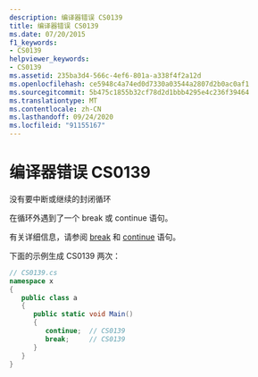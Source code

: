 ```yaml
---
description: 编译器错误 CS0139
title: 编译器错误 CS0139
ms.date: 07/20/2015
f1_keywords:
- CS0139
helpviewer_keywords:
- CS0139
ms.assetid: 235ba3d4-566c-4ef6-801a-a338f4f2a12d
ms.openlocfilehash: ce5948c4a74ed0d7330a03544a2807d2b0ac0af1
ms.sourcegitcommit: 5b475c1855b32cf78d2d1bbb4295e4c236f39464
ms.translationtype: MT
ms.contentlocale: zh-CN
ms.lasthandoff: 09/24/2020
ms.locfileid: "91155167"
---
```

# <a name="compiler-error-cs0139"></a>编译器错误 CS0139

没有要中断或继续的封闭循环  
  
 在循环外遇到了一个 break 或 continue 语句。  
  
 有关详细信息，请参阅 [break](../language-reference/keywords/break.md) 和 [continue](../language-reference/keywords/continue.md) 语句。
  
 下面的示例生成 CS0139 两次：  
  
```csharp  
// CS0139.cs  
namespace x  
{  
   public class a  
   {  
      public static void Main()  
      {  
         continue;  // CS0139  
         break;     // CS0139  
      }  
   }  
}  
```
